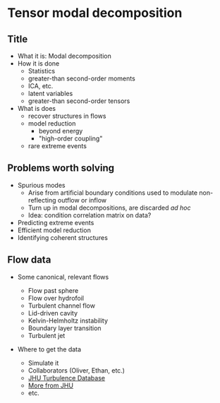 # Tensor modal decomposition

## Title

* What it is: Modal decomposition
* How it is done
  * Statistics
  * greater-than second-order moments
  * ICA, etc.
  * latent variables
  * greater-than second-order tensors
* What is does
  * recover structures in flows
  * model reduction
    * beyond energy
    * "high-order coupling"
  * rare extreme events

## Problems worth solving

* Spurious modes
  * Arise from artificial boundary conditions used to modulate non-reflecting outflow or inflow
  * Turn up in modal decompositions, are discarded *ad hoc*
  * Idea: condition correlation matrix on data?
* Predicting extreme events
* Efficient model reduction
* Identifying coherent structures

## Flow data

* Some canonical, relevant flows
  * Flow past sphere
  * Flow over hydrofoil
  * Turbulent channel flow
  * Lid-driven cavity
  * Kelvin-Helmholtz instability
  * Boundary layer transition
  * Turbulent jet

* Where to get the data
  * Simulate it
  * Collaborators (Oliver, Ethan, etc.)
  * [JHU Turbulence Database](http://turbulence.pha.jhu.edu/) 
  * [More from JHU](https://pages.jh.edu/cmeneve1/datasets.html)
  * etc.


